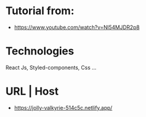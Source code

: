 # Tutorial from:
- https://www.youtube.com/watch?v=Nl54MJDR2p8

# Technologies
React Js, Styled-components, Css ...

# URL | Host
- https://jolly-valkyrie-514c5c.netlify.app/  

